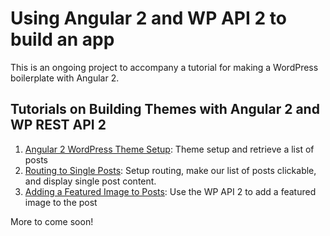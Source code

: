 # Using Angular 2 and WP API 2 to build an app

This is an ongoing project to accompany a tutorial for making a WordPress boilerplate with Angular 2.

## Tutorials on Building Themes with Angular 2 and WP REST API 2

1. [Angular 2 WordPress Theme Setup](http://doppiaeast.com/article/angular-2-wordpress-theme-setup/): Theme setup and retrieve a list of posts
2. [Routing to Single Posts](http://doppiaeast.com/article/angular-2-wordpress-theme-setup/): Setup routing, make our list of posts clickable, and display single post content.
3. [Adding a Featured Image to Posts](http://doppiaeast.com/article/adding-featured-image-angular-2-wp-theme/): Use the WP API 2 to add a featured image to the post

More to come soon!